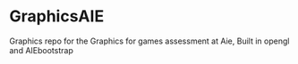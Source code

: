 # GraphicsAIE
Graphics repo for the Graphics for games assessment at Aie, Built in opengl and AIEbootstrap
